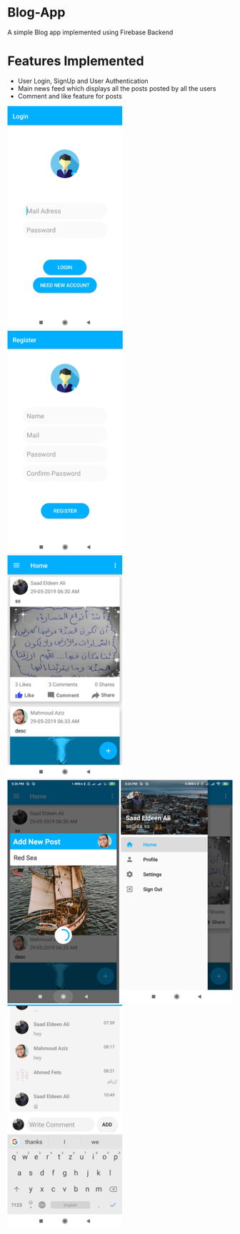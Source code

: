 # Blog-App
A simple Blog app implemented using Firebase Backend

Features Implemented
==================
<ul>
<li>User Login, SignUp and User Authentication</li>
<liAdd post with Image and description</li>
<li>Main news feed which displays all the posts posted by all the users</li>
<li>Comment and like feature for posts</li>
</ul>

<img src="images/Screen_1.png" wihth="450" height="500"> <img src="images/Screen_2.png" wihth="450" height="500"> <img src="images/Screen_3.png" wihth="450" height="500">
<img src="images/Screen_4.png" wihth="450" height="500"> <img src="images/Screen_5.png" wihth="450" height="500"> <img src="images/Screen_6.png" wihth="450" height="500">
